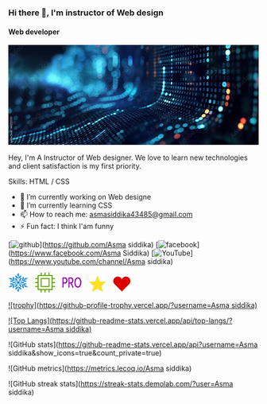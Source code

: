 ### Hi there 👋, I'm instructor of Web design
#### Web developer
![Web developer](https://github.com/Asmasiddika/Asmasiddika/blob/main/AdobeStock_842125720_Preview.jpeg)

Hey, I'm A Instructor of Web designer. We love to learn new technologies and client satisfaction is my first priority.

Skills: HTML / CSS

- 🔭 I’m currently working on Web designe 
- 🌱 I’m currently learning CSS  
- 📫 How to reach me: asmasiddika43485@gmail.com 
- ⚡ Fun fact: I think I'am funny 


[<img src='https://cdn.jsdelivr.net/npm/simple-icons@3.0.1/icons/github.svg' alt='github' height='40'>](https://github.com/Asma siddika)  [<img src='https://cdn.jsdelivr.net/npm/simple-icons@3.0.1/icons/facebook.svg' alt='facebook' height='40'>](https://www.facebook.com/Asma Siddika)  [<img src='https://cdn.jsdelivr.net/npm/simple-icons@3.0.1/icons/youtube.svg' alt='YouTube' height='40'>](https://www.youtube.com/channel/Asma siddika)  

<a href='https://archiveprogram.github.com/'><img src='https://raw.githubusercontent.com/acervenky/animated-github-badges/master/assets/acbadge.gif' width='40' height='40'></a> <a href='https://docs.github.com/en/developers'><img src='https://raw.githubusercontent.com/acervenky/animated-github-badges/master/assets/devbadge.gif' width='40' height='40'></a> <a href='https://github.com/pricing'><img src='https://raw.githubusercontent.com/acervenky/animated-github-badges/master/assets/pro.gif' width='40' height='40'></a> <a href='https://stars.github.com/'><img src='https://raw.githubusercontent.com/acervenky/animated-github-badges/master/assets/starbadge.gif' width='35' height='35'></a> <a href='https://docs.github.com/en/github/supporting-the-open-source-community-with-github-sponsors'><img src='https://raw.githubusercontent.com/acervenky/animated-github-badges/master/assets/sponsorbadge.gif' width='35' height='35'></a> 

[![trophy](https://github-profile-trophy.vercel.app/?username=Asma siddika)](https://github.com/ryo-ma/github-profile-trophy)

[![Top Langs](https://github-readme-stats.vercel.app/api/top-langs/?username=Asma siddika)](https://github.com/anuraghazra/github-readme-stats)

![GitHub stats](https://github-readme-stats.vercel.app/api?username=Asma siddika&show_icons=true&count_private=true)  

![GitHub metrics](https://metrics.lecoq.io/Asma siddika)  

![GitHub streak stats](https://streak-stats.demolab.com/?user=Asma siddika)  

